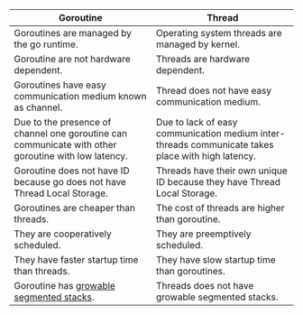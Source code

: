 <table><thead><tr><th>Goroutine</th><th>Thread</th></tr></thead><tbody><tr><td>Goroutines are managed by the go runtime.</td><td>Operating system threads are managed by kernel.</td></tr><tr><td>Goroutine are not hardware dependent.</td><td>Threads are hardware dependent.</td></tr><tr><td>Goroutines have easy communication medium known as channel.</td><td>Thread does not have easy communication medium.</td></tr><tr><td>Due to the presence of channel one goroutine can communicate with other goroutine with low latency.</td><td>Due to lack of easy communication medium inter-threads communicate takes place with high latency.</td></tr><tr><td>Goroutine does not have ID because go does not have Thread Local Storage.</td><td>Threads have their own unique ID because they have Thread Local Storage.</td></tr><tr><td>Goroutines are cheaper than threads.</td><td>The cost of threads are higher than goroutine.</td></tr><tr><td>They are cooperatively scheduled.</td><td>They are preemptively scheduled.</td></tr><tr><td>They have faster startup time than threads.</td><td>They have slow startup time than goroutines.</td></tr><tr><td>Goroutine has <a href="https://www.geeksforgeeks.org/growable-array-based-stack/">growable segmented stacks</a>.</td><td>Threads does not have growable segmented stacks.</td></tr></tbody></table>